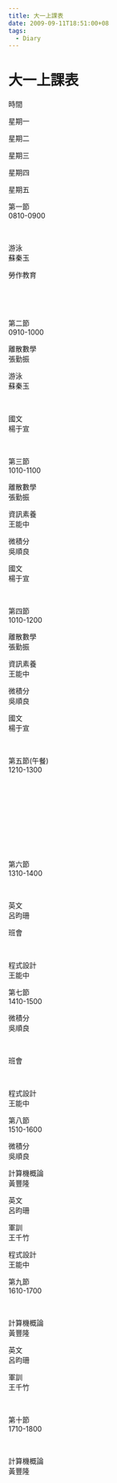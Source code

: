 ```yaml
---
title: 大一上課表
date: 2009-09-11T18:51:00+08
tags:
  - Diary
---
```

# 大一上課表

時間

星期一

星期二

星期三

星期四

星期五

第一節  
0810-0900

 

游泳  
蘇秦玉

勞作教育

 

 

第二節  
0910-1000

離散數學  
張勤振

游泳  
蘇秦玉

 

國文  
楊于宣

 

第三節  
1010-1100

離散數學  
張勤振

資訊素養  
王能中

微積分  
吳順良

國文  
楊于宣

 

第四節  
1010-1200

離散數學  
張勤振

資訊素養  
王能中

微積分  
吳順良

國文  
楊于宣

 

第五節(午餐)  
1210-1300

 

 

 

 

 

第六節  
1310-1400

 

英文  
呂昀珊

班會

 

程式設計  
王能中

第七節  
1410-1500

微積分  
吳順良

 

班會

   

程式設計  
王能中

第八節  
1510-1600

微積分  
吳順良

計算機概論  
黃豐隆

英文  
呂昀珊

軍訓  
王千竹

程式設計  
王能中

第九節  
1610-1700

 

計算機概論  
黃豐隆

英文  
呂昀珊

軍訓  
王千竹

 

第十節  
1710-1800

 

計算機概論  
黃豐隆
